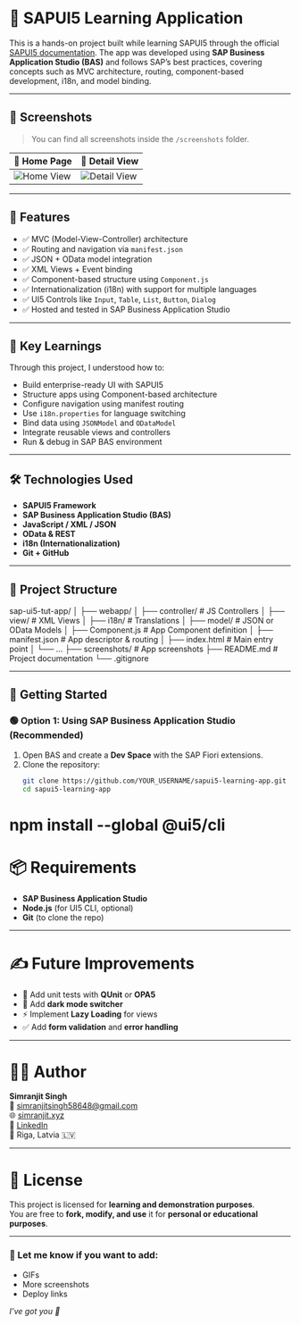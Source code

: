# 🚀 SAPUI5 Learning Application

This is a hands-on project built while learning SAPUI5 through the official [SAPUI5 documentation](https://sapui5.hana.ondemand.com/#/topic). The app was developed using **SAP Business Application Studio (BAS)** and follows SAP’s best practices, covering concepts such as MVC architecture, routing, component-based development, i18n, and model binding.

---

## 📸 Screenshots

> You can find all screenshots inside the `/screenshots` folder.

| 📱 Home Page                       | 🧾 Detail View                         |
| ---------------------------------- | -------------------------------------- |
| ![Home View](screenshots/home.png) | ![Detail View](screenshots/detail.png) |

---

## 🧩 Features

- ✅ MVC (Model-View-Controller) architecture
- ✅ Routing and navigation via `manifest.json`
- ✅ JSON + OData model integration
- ✅ XML Views + Event binding
- ✅ Component-based structure using `Component.js`
- ✅ Internationalization (i18n) with support for multiple languages
- ✅ UI5 Controls like `Input`, `Table`, `List`, `Button`, `Dialog`
- ✅ Hosted and tested in SAP Business Application Studio

---

## 🧠 Key Learnings

Through this project, I understood how to:

- Build enterprise-ready UI with SAPUI5
- Structure apps using Component-based architecture
- Configure navigation using manifest routing
- Use `i18n.properties` for language switching
- Bind data using `JSONModel` and `ODataModel`
- Integrate reusable views and controllers
- Run & debug in SAP BAS environment

---

## 🛠️ Technologies Used

- **SAPUI5 Framework**
- **SAP Business Application Studio (BAS)**
- **JavaScript / XML / JSON**
- **OData & REST**
- **i18n (Internationalization)**
- **Git + GitHub**

---

## 📂 Project Structure

sap-ui5-tut-app/ │ ├── webapp/ │ ├── controller/ # JS Controllers │ ├── view/ # XML Views │ ├── i18n/ # Translations │ ├── model/ # JSON or OData Models │ ├── Component.js # App Component definition │ ├── manifest.json # App descriptor & routing │ ├── index.html # Main entry point │ └── ... ├── screenshots/ # App screenshots ├── README.md # Project documentation └── .gitignore

---

## 🚀 Getting Started

### 🟢 Option 1: Using SAP Business Application Studio (Recommended)

1. Open BAS and create a **Dev Space** with the SAP Fiori extensions.
2. Clone the repository:
   ```bash
   git clone https://github.com/YOUR_USERNAME/sapui5-learning-app.git
   cd sapui5-learning-app
   ```

# npm install --global @ui5/cli

# 📦 Requirements

- **SAP Business Application Studio**
- **Node.js** (for UI5 CLI, optional)
- **Git** (to clone the repo)

---

# ✍️ Future Improvements

- 🧪 Add unit tests with **QUnit** or **OPA5**
- 🌙 Add **dark mode switcher**
- ⚡ Implement **Lazy Loading** for views
- ✅ Add **form validation** and **error handling**

---

# 👨‍💻 Author

**Simranjit Singh**  
📧 [simranjitsingh58648@gmail.com](mailto:simranjitsingh58648@gmail.com)  
🌐 [simranjit.xyz](https://simranjit.xyz)  
🔗 [LinkedIn](https://www.linkedin.com/in/simranjitsingh22)  
📍 Riga, Latvia 🇱🇻

---

# 📄 License

This project is licensed for **learning and demonstration purposes**.  
You are free to **fork, modify, and use** it for **personal or educational purposes**.

---

### 💬 Let me know if you want to add:

- GIFs
- More screenshots
- Deploy links

_I’ve got you 🤝_
